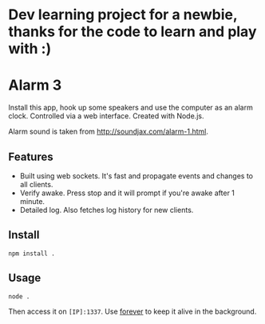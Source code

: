 # Dev learning project for a newbie, thanks for the code to learn and play with :)
# Alarm 3

Install this app, hook up some speakers and use the computer as an alarm clock. Controlled via a web interface.
Created with Node.js.

Alarm sound is taken from http://soundjax.com/alarm-1.html.

## Features

- Built using web sockets. It's fast and propagate events and changes to all clients.
- Verify awake. Press stop and it will prompt if you're awake after 1 minute.
- Detailed log. Also fetches log history for new clients.

## Install

    npm install .


## Usage

    node .

Then access it on `[IP]:1337`. Use [forever](https://github.com/nodejitsu/forever) to keep it alive in the background.
